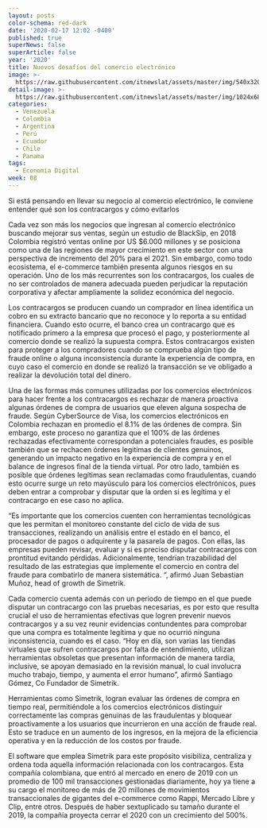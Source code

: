 ```yaml
---
layout: posts
color-schema: red-dark
date: '2020-02-17 12:02 -0400'
published: true
superNews: false
superArticle: false
year: '2020'
title: Nuevos desafíos del comercio electrónico
image: >-
  https://raw.githubusercontent.com/itnewslat/assets/master/img/540x320/Comercio-Electronico-p.jpg
detail-image: >-
  https://raw.githubusercontent.com/itnewslat/assets/master/img/1024x680/Comercio-Electronico-g.jpg
categories:
  - Venezuela
  - Colombia
  - Argentina
  - Perú
  - Ecuador
  - Chile
  - Panama
tags:
  - Economía Digital
week: 08
---
```

Si está pensando en llevar su negocio al comercio electrónico, le conviene entender qué son los contracargos y cómo evitarlos

Cada vez son más los negocios que ingresan al comercio electrónico buscando mejorar sus ventas, según un estudio de BlackSip, en 2018 Colombia registró ventas online por US $6.000 millones y se posiciona como una de las regiones de mayor crecimiento en este sector con una perspectiva de incremento del 20% para el 2021. Sin embargo, como todo ecosistema, el e-commerce también presenta algunos riesgos en su operación. Uno de los más recurrentes son los contracargos, los cuales de no ser controlados de manera adecuada pueden perjudicar la reputación corporativa y afectar ampliamente la solidez económica del negocio.

Los contracargos se producen cuando un comprador en línea identifica un cobro en su extracto bancario que no reconoce y lo reporta a su entidad financiera. Cuando esto ocurre, el banco crea un contracargo que es notificado primero a la empresa que procesó el pago, y posteriormente al comercio donde se realizó la supuesta compra.
Estos contracargos existen para proteger a los compradores cuando se comprueba algún tipo de fraude online o alguna inconsistencia durante la experiencia de compra, en cuyo caso el comercio en donde se realizó la transacción se ve obligado a realizar la devolución total del dinero.

Una de las formas más comunes utilizadas por los comercios electrónicos para hacer frente a los contracargos es rechazar de manera proactiva algunas órdenes de compra de usuarios que eleven alguna sospecha de fraude. Según CyberSource de Visa, los comercios electrónicos en Colombia rechazan en promedio el 8.1% de las órdenes de compra. Sin embargo, este proceso no garantiza que el 100% de las órdenes rechazadas efectivamente correspondan a potenciales fraudes, es posible también que se rechacen órdenes legitimas de clientes genuinos, generando un impacto negativo en la experiencia de compra y en el balance de ingresos final de la tienda virtual. Por otro lado, también es posible que órdenes legítimas sean reclamadas como fraudulentas, cuando esto ocurre surge un reto mayúsculo para los comercios electrónicos, pues deben entrar a comprobar y disputar que la orden si es legítima y el contracargo en ese caso no aplica. 

“Es importante que los comercios cuenten con herramientas tecnológicas que les permitan el monitoreo constante del ciclo de vida de sus transacciones, realizando un análisis entre el estado en el banco, el procesador de pagos o adquirente y la pasarela de pagos. Con ellas, las empresas pueden revisar, evaluar y si es preciso disputar contracargos con prontitud evitando pérdidas. Adicionalmente, tendrían trazabilidad del resultado de las estrategias que implemente el comercio en contra del fraude para combatirlo de manera sistemática. “, afirmó Juan Sebastian Muñoz, head of growth de Simetrik.

Cada comercio cuenta además con un periodo de tiempo en el que puede disputar un contracargo con las pruebas necesarias, es por esto que resulta crucial el uso de herramientas efectivas que logren prevenir nuevos contracargos y a su vez reunir evidencias contundentes para comprobar que una compra es totalmente legítima y que no ocurrió ninguna inconsistencia, cuando es el caso. “Hoy en día, son varias las tiendas virtuales que sufren contracargos por falta de entendimiento, utilizan herramientas obsoletas que presentan información de manera tardía, inclusive, se apoyan demasiado en la revisión manual, lo cual involucra mucho trabajo, tiempo, y aumenta el error humano”, afirmó Santiago Gómez, Co Fundador de Simetrik.

Herramientas como Simetrik, logran evaluar las órdenes de compra en tiempo real, permitiéndole a los comercios electrónicos distinguir correctamente las compras genuinas de las fraudulentas y bloquear proactivamente a los usuarios que incurrieron en una acción de fraude real. Esto se traduce en un aumento de los ingresos, en la mejora de la eficiencia operativa y en la reducción de los costos por fraude.

El software que emplea Simetrik para este propósito visibiliza, centraliza y ordena toda aquella información relacionada con los contracargos. Esta compañía colombiana, que entró al mercado en enero de 2019 con un promedio de 100 mil transacciones gestionadas diariamente, hoy ya tiene a su cargo el monitoreo de más de 20 millones de movimientos transaccionales de gigantes del e-commerce como Rappi, Mercado Libre y Clip, entre otros. Después de haber sextuplicado su tamaño durante el 2019, la compañía proyecta cerrar el 2020 con un crecimiento del 500%. 